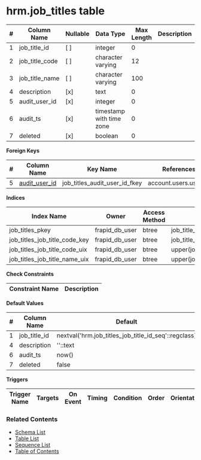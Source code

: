# hrm.job_titles table



| # | Column Name | Nullable | Data Type | Max Length | Description |
| --- | --- | --- | --- | --- | --- |
| 1 | job_title_id | [ ] | integer | 0 |  |
| 2 | job_title_code | [ ] | character varying | 12 |  |
| 3 | job_title_name | [ ] | character varying | 100 |  |
| 4 | description | [x] | text | 0 |  |
| 5 | audit_user_id | [x] | integer | 0 |  |
| 6 | audit_ts | [x] | timestamp with time zone | 0 |  |
| 7 | deleted | [x] | boolean | 0 |  |



**Foreign Keys**

| # | Column Name | Key Name | References |
| --- | --- | --- | --- |
| 5 | [audit_user_id](../account/users.md) | job_titles_audit_user_id_fkey | account.users.user_id |



**Indices**

| Index Name | Owner | Access Method | Definition | Description |
| --- | --- | --- | --- | --- |
| job_titles_pkey | frapid_db_user | btree | job_title_id |  |
| job_titles_job_title_code_key | frapid_db_user | btree | job_title_code |  |
| job_titles_job_title_code_uix | frapid_db_user | btree | upper(job_title_code::text) |  |
| job_titles_job_title_name_uix | frapid_db_user | btree | upper(job_title_name::text) |  |



**Check Constraints**

| Constraint Name | Description |
| --- | --- |



**Default Values**

| # | Column Name | Default |
| --- | --- | --- |
| 1 | job_title_id | nextval('hrm.job_titles_job_title_id_seq'::regclass) |
| 4 | description | ''::text |
| 6 | audit_ts | now() |
| 7 | deleted | false |


**Triggers**

| Trigger Name | Targets | On Event | Timing | Condition | Order | Orientation | Description |
| --- | --- | --- | --- | --- | --- | --- | --- |


### Related Contents
* [Schema List](../../schemas.md)
* [Table List](../../tables.md)
* [Sequence List](../../sequences.md)
* [Table of Contents](../../README.md)
